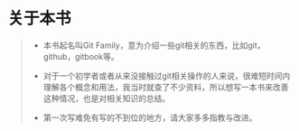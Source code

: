 # 关于本书

> * 本书起名叫Git Family，意为介绍一些git相关的东西，比如git，github，gitbook等。
>
> * 对于一个初学者或者从来没接触过git相关操作的人来说，很难短时间内理解各个概念和用法，我当时就查了不少资料，所以想写一本书来改善这种情况，也是对相关知识的总结。
> * 第一次写难免有写的不到位的地方，请大家多多指教与改进。



